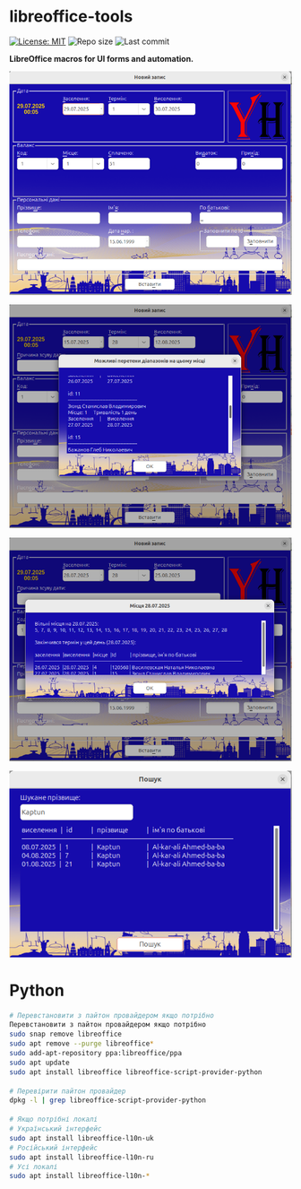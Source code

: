 # libreoffice-tools

[![License: MIT](https://img.shields.io/badge/License-MIT-blue.svg)](https://opensource.org/licenses/MIT)
![Repo size](https://img.shields.io/github/repo-size/yourhostel/libreoffice-tools)
![Last commit](https://img.shields.io/github/last-commit/yourhostel/libreoffice-tools)

**LibreOffice macros for UI forms and automation.**

![2025-07-29 00-05-39.png](screenshots/2025-07-29%2000-05-39.png)

![2025-07-29 00-06-18.png](screenshots/2025-07-29%2000-06-18.png)

![2025-07-29 00-07-06.png](screenshots/2025-07-29%2000-07-06.png)

![2025-07-29 00-08-47.png](screenshots/2025-07-29%2000-08-47.png)

# Python
```bash
# Перевстановити з пайтон провайдером якщо потрібно
Перевстановити з пайтон провайдером якщо потрібно
sudo snap remove libreoffice
sudo apt remove --purge libreoffice*
sudo add-apt-repository ppa:libreoffice/ppa
sudo apt update
sudo apt install libreoffice libreoffice-script-provider-python

# Перевірити пайтон провайдер
dpkg -l | grep libreoffice-script-provider-python

# Якщо потрібні локалі
# Український інтерфейс
sudo apt install libreoffice-l10n-uk
# Російський інтерфейс
sudo apt install libreoffice-l10n-ru
# Усі локалі
sudo apt install libreoffice-l10n-*
```